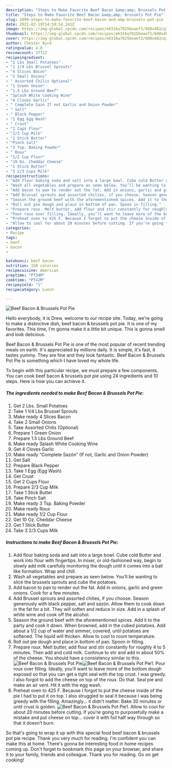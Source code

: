 ```yaml
---
description: "Steps to Make Favorite Beef Bacon &amp;amp; Brussels Pot Pie"
title: "Steps to Make Favorite Beef Bacon &amp;amp; Brussels Pot Pie"
slug: 2099-steps-to-make-favorite-beef-bacon-and-amp-brussels-pot-pie
date: 2022-02-19T14:59:14.241Z
image: https://img-global.cpcdn.com/recipes/e6316a7025beaef2/680x482cq70/beef-bacon-brussels-pot-pie-recipe-main-photo.jpg
thumbnail: https://img-global.cpcdn.com/recipes/e6316a7025beaef2/680x482cq70/beef-bacon-brussels-pot-pie-recipe-main-photo.jpg
cover: https://img-global.cpcdn.com/recipes/e6316a7025beaef2/680x482cq70/beef-bacon-brussels-pot-pie-recipe-main-photo.jpg
author: Chester Byrd
ratingvalue: 4.8
reviewcount: 37722
recipeingredient:
- "2 Lbs Small Potatoes"
- "1 1/4 Lbs Brussel Sprouts"
- "4 Slices Bacon"
- "2 Small Onions"
- " Assorted Chilis Optional"
- "1 Green Onion"
- "1.5 Lbs Ground Beef"
- "Splash White Cooking Wine"
- "4 Cloves Garlic"
- " Complete Sazn If not Garlic and Onion Powder"
- " Salt"
- " Black Pepper"
- "1 Egg Egg Wash"
- " Crust"
- "2 Cups Flour"
- "2/3 Cup Milk"
- "1 Stick Butter"
- "Pinch Salt"
- "3 Tsp. Baking Powder"
- " Roux"
- "1/2 Cup Flour"
- "10 Oz. Cheddar Cheese"
- "1 Stick Butter"
- "3 2/3 Cups Milk"
recipeinstructions:
- "Add flour baking soda and salt into a large bowl. Cube cold Butter and work into flour with fingertips. In mixer, or old-fashioned way, begin to slowly add milk carefully monitoring the dough until it comes into a ball like formation. Wrap and chill."
- "Wash all vegetables and prepare as seen below. You’ll be wanting to slice the brussels sprouts and cube the potatoes."
- "Add bacon to pan to render out the fat. Add in onions, garlic and green onions. Cook for a few minutes."
- "Add Brussel sprouts and assorted chilies, if you choose. Season generously with black pepper, salt and sazón. Allow them to cook down in the fat for a bit. They will soften and reduce in size. Add in a splash of white wine and cook off the alcohol."
- "Season the ground beef with the aforementioned spices. Add it to the party and cook it down. When browned, add in the cubed potatoes. Add about a 1/2 cup of water and simmer, covered, until potatoes are softened. The liquid will thicken. Allow to cool to room temperature."
- "Roll out pie dough and place in bottom of pan. Spoon in filling."
- "Prepare roux. Melt butter, add flour and stir constantly for roughly 4 to 5 minutes. Then add and cold milk. Continue to stir and add in about 50% of the cheese. You should have a consistency similar to this."
- "Pour roux over filling. Ideally, you’ll want to leave more of the bottom dough exposed so that you can get a tight seal with the top crust. I was greedy. I also forgot to add the cheese on top of the roux. Do that. Seal pie and make an air vent. Hit it with the egg wash."
- "Preheat oven to 425 F. Because I forgot to put the cheese inside of the pie I had to put it on top. I also struggled to seal it because I was being greedy with the filling. Amazingly... it didn’t matter. Bake 30 minutes or until crust is golden."
- "Allow to cool for about 20 minutes before cutting. If you’re going to purposefully make a mistake and put cheese on top... cover it with foil half way through so that it doesn’t burn."
categories:
- Recipe
tags:
- beef
- bacon
- 

katakunci: beef bacon  
nutrition: 150 calories
recipecuisine: American
preptime: "PT34M"
cooktime: "PT42M"
recipeyield: "1"
recipecategory: Lunch

---
```



![Beef Bacon &amp; Brussels Pot Pie](https://img-global.cpcdn.com/recipes/e6316a7025beaef2/680x482cq70/beef-bacon-brussels-pot-pie-recipe-main-photo.jpg)

Hello everybody, it is Drew, welcome to our recipe site. Today, we're going to make a distinctive dish, beef bacon &amp; brussels pot pie. It is one of my favorites. This time, I'm gonna make it a little bit unique. This is gonna smell and look delicious.



Beef Bacon &amp; Brussels Pot Pie is one of the most popular of recent trending meals on earth. It's appreciated by millions daily. It is simple, it's fast, it tastes yummy. They are fine and they look fantastic. Beef Bacon &amp; Brussels Pot Pie is something which I have loved my whole life.


To begin with this particular recipe, we must prepare a few components. You can cook beef bacon &amp; brussels pot pie using 24 ingredients and 10 steps. Here is how you can achieve it.

<!--inarticleads1-->

##### The ingredients needed to make Beef Bacon &amp; Brussels Pot Pie:

1. Get 2 Lbs. Small Potatoes
1. Take 1 1/4 Lbs Brussel Sprouts
1. Make ready 4 Slices Bacon
1. Take 2 Small Onions
1. Take  Assorted Chilis (Optional)
1. Prepare 1 Green Onion
1. Prepare 1.5 Lbs Ground Beef
1. Make ready Splash White Cooking Wine
1. Get 4 Cloves Garlic
1. Make ready  “Complete Sazón” (If not, Garlic and Onion Powder)
1. Get  Salt
1. Prepare  Black Pepper
1. Take 1 Egg (Egg Wash)
1. Get  Crust
1. Get 2 Cups Flour
1. Prepare 2/3 Cup Milk
1. Take 1 Stick Butter
1. Take Pinch Salt
1. Make ready 3 Tsp. Baking Powder
1. Make ready  Roux
1. Make ready 1/2 Cup Flour
1. Get 10 Oz. Cheddar Cheese
1. Get 1 Stick Butter
1. Take 3 2/3 Cups Milk




<!--inarticleads2-->

##### Instructions to make Beef Bacon &amp; Brussels Pot Pie:

1. Add flour baking soda and salt into a large bowl. Cube cold Butter and work into flour with fingertips. In mixer, or old-fashioned way, begin to slowly add milk carefully monitoring the dough until it comes into a ball like formation. Wrap and chill.
1. Wash all vegetables and prepare as seen below. You’ll be wanting to slice the brussels sprouts and cube the potatoes.
1. Add bacon to pan to render out the fat. Add in onions, garlic and green onions. Cook for a few minutes.
1. Add Brussel sprouts and assorted chilies, if you choose. Season generously with black pepper, salt and sazón. Allow them to cook down in the fat for a bit. They will soften and reduce in size. Add in a splash of white wine and cook off the alcohol.
1. Season the ground beef with the aforementioned spices. Add it to the party and cook it down. When browned, add in the cubed potatoes. Add about a 1/2 cup of water and simmer, covered, until potatoes are softened. The liquid will thicken. Allow to cool to room temperature.
1. Roll out pie dough and place in bottom of pan. Spoon in filling.
1. Prepare roux. Melt butter, add flour and stir constantly for roughly 4 to 5 minutes. Then add and cold milk. Continue to stir and add in about 50% of the cheese. You should have a consistency similar to this.
<img src="//assets-global.cpcdn.com/assets/icons/button_play-2c75c40dde080a61004c1f40b05d8f140eaff45d7e9e6481dc71c63d2e7c4909.png" alt="Beef Bacon &amp; Brussels Pot Pie"><img src="//assets-global.cpcdn.com/assets/icons/button_play-2c75c40dde080a61004c1f40b05d8f140eaff45d7e9e6481dc71c63d2e7c4909.png" alt="Beef Bacon &amp; Brussels Pot Pie">1. Pour roux over filling. Ideally, you’ll want to leave more of the bottom dough exposed so that you can get a tight seal with the top crust. I was greedy. I also forgot to add the cheese on top of the roux. Do that. Seal pie and make an air vent. Hit it with the egg wash.
1. Preheat oven to 425 F. Because I forgot to put the cheese inside of the pie I had to put it on top. I also struggled to seal it because I was being greedy with the filling. Amazingly... it didn’t matter. Bake 30 minutes or until crust is golden.
<img src="//assets-global.cpcdn.com/assets/icons/button_play-2c75c40dde080a61004c1f40b05d8f140eaff45d7e9e6481dc71c63d2e7c4909.png" alt="Beef Bacon &amp; Brussels Pot Pie">1. Allow to cool for about 20 minutes before cutting. If you’re going to purposefully make a mistake and put cheese on top... cover it with foil half way through so that it doesn’t burn.




So that's going to wrap it up with this special food beef bacon &amp; brussels pot pie recipe. Thank you very much for reading. I'm confident you can make this at home. There's gonna be interesting food in home recipes coming up. Don't forget to bookmark this page on your browser, and share it to your family, friends and colleague. Thank you for reading. Go on get cooking!
